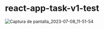 # react-app-task-v1-test
![Captura de pantalla_2023-07-08_11-51-54](https://github.com/NovaMatt/react-app-task-v1-test/assets/94727245/8c4c9378-b8e1-4f78-9412-25f3823ad062)

